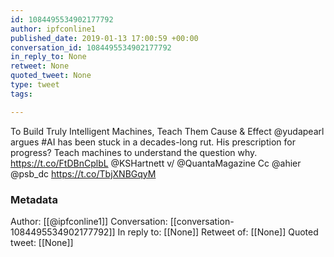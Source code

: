 ```yaml
---
id: 1084495534902177792
author: ipfconline1
published_date: 2019-01-13 17:00:59 +00:00
conversation_id: 1084495534902177792
in_reply_to: None
retweet: None
quoted_tweet: None
type: tweet
tags:

---
```


To Build Truly Intelligent Machines, Teach Them Cause &amp; Effect
@yudapearl argues #AI has been stuck in a decades-long rut.
His prescription for progress?
Teach machines to understand the question why.
https://t.co/FtDBnCplbL   @KSHartnett v/ @QuantaMagazine
Cc @ahier @psb_dc https://t.co/TbjXNBGqyM

### Metadata

Author: [[@ipfconline1]]
Conversation: [[conversation-1084495534902177792]]
In reply to: [[None]]
Retweet of: [[None]]
Quoted tweet: [[None]]

